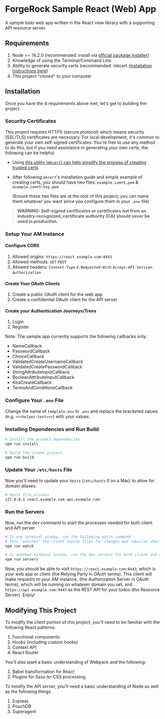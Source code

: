 # ForgeRock Sample React (Web) App

A sample todo web app written in the React view library with a supporting API resource server.

## Requirements

1. Node >= 14.2.0 (recommended: install via [official package installer](https://nodejs.org/en/))
2. Knowledge of using the Terminal/Command Line
3. Ability to generate security certs (recommended: mkcert ([installation instructions here](https://github.com/FiloSottile/mkcert#installation))
4. This project "cloned" to your computer

## Installation

Once you have the 4 requirements above met, let's get to building the project.

### Security Certificates

This project requires HTTPS (secure protocol) which means security (SSL/TLS) certificates are necessary. For local development, it's common to generate your own self-signed certificates. You're free to use any method to do this, but if you need assistance in generating your own certs, the following can be helpful:

- Using [this utility (`mkcert`) can help simplify the process of creating trusted certs](https://github.com/FiloSottile/mkcert)
- After following `mkcert`'s installation guide and simple example of creating certs, you should have two files: `example.com+5.pem` & `example.com+5-key.pem`

  (Ensure these two files are at the root of this project; you can name them whatever you want since you configure them in your `.env` file)

> **WARNING: Self-signed certificates or certificates not from an industry-recognized, certificate authority (CA) should never be used in production.**

### Setup Your AM Instance

#### Configure CORS

1. Allowed origins: `https://react.example.com:8443`
2. Allowed methods: `GET` `POST`
3. Allowed headers: `Content-Type` `X-Requested-With` `Accept-API-Version` `Authorization`

#### Create Your OAuth Clients

1. Create a public OAuth client for the web app
2. Create a confidential OAuth client for the API server

#### Create your Authentication Journeys/Trees

1. Login
2. Register

Note: The sample app currently supports the following callbacks only:

- NameCallback
- PasswordCallback
- ChoiceCallback
- ValidatedCreateUsernameCallback
- ValidatedCreatePasswordCallback
- StringAttributeInputCallback
- BooleanAttributeInputCallback
- KbaCreateCallback
- TermsAndConditionsCallback

### Configure Your `.env` File

Change the name of `template.env` to `.env` and replace the bracketed values (e.g. `<<<helper-text>>>`) with your values.

### Installing Dependencies and Run Build

```sh
# Install the project dependencies
npm run install

# Build the client project
npm run build
```

### Update Your `/etc/hosts` File

Now you'll need to update your `hosts` (`/etc/hosts` if on a Mac) to allow for domain aliases:

```sh
# hosts file aliases
127.0.0.1 react.example.com api.example.com
```

### Run the Servers
Now, run the dev command to start the processes needed for both client and API server

```sh
# In one terminal window, run the following watch command
# This "watches" the client source files for changes and rebuilds when needed
npm run watch

# In another terminal window, run the dev servers for both client and server
npm run servers
```

Now, you should be able to visit `https://react.example.com:8443`, which is your web app or client (the Relying Party in OAuth terms). This client will make requests to your AM instance, (the Authorization Server in OAuth terms), which will be running on whatever domain you set, and `https://api.example.com:9443` as the REST API for your todos (the Resource Server). Enjoy!

## Modifying This Project

To modify the client portion of this project, you'll need to be familiar with the following React patterns:

1. Functional components
2. Hooks (including custom hooks)
3. Context API
4. React Router

You'll also want a basic understanding of Webpack and the following:

1. Babel transformation for React
2. Plugins for Sass-to-CSS processing.

To modify the API server, you'll need a basic understanding of Node as well as the following things:

1. Express
2. PouchDB
3. Superagent
